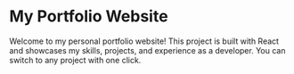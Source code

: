 # My Portfolio Website
Welcome to my personal portfolio website! This project is built with React and showcases my skills, projects, and experience as a developer. You can switch to any project with one click.
